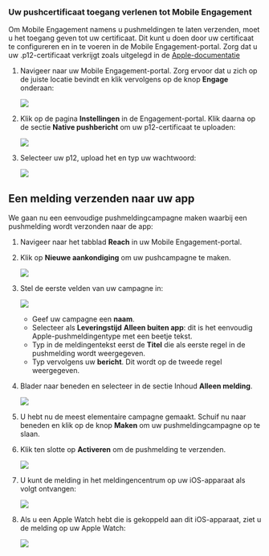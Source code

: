 ### <a name="grant-access-to-your-push-certificate-to-mobile-engagement"></a>Uw pushcertificaat toegang verlenen tot Mobile Engagement
Om Mobile Engagement namens u pushmeldingen te laten verzenden, moet u het toegang geven tot uw certificaat. Dit kunt u doen door uw certificaat te configureren en in te voeren in de Mobile Engagement-portal. Zorg dat u uw .p12-certificaat verkrijgt zoals uitgelegd in de [Apple-documentatie](https://developer.apple.com/library/prerelease/ios/documentation/IDEs/Conceptual/AppDistributionGuide/AddingCapabilities/AddingCapabilities.html#//apple_ref/doc/uid/TP40012582-CH26-SW6)

1. Navigeer naar uw Mobile Engagement-portal. Zorg ervoor dat u zich op de juiste locatie bevindt en klik vervolgens op de knop **Engage** onderaan:
   
    ![](./media/mobile-engagement-ios-send-push/engage-button.png)
2. Klik op de pagina **Instellingen** in de Engagement-portal. Klik daarna op de sectie **Native pushbericht** om uw p12-certificaat te uploaden:
   
    ![](./media/mobile-engagement-ios-send-push/engagement-portal.png)
3. Selecteer uw p12, upload het en typ uw wachtwoord:
   
    ![](./media/mobile-engagement-ios-send-push/native-push-settings.png)

## <a id="send"></a>Een melding verzenden naar uw app
We gaan nu een eenvoudige pushmeldingcampagne maken waarbij een pushmelding wordt verzonden naar de app:

1. Navigeer naar het tabblad **Reach** in uw Mobile Engagement-portal.
2. Klik op **Nieuwe aankondiging** om uw pushcampagne te maken.
   
    ![](./media/mobile-engagement-ios-send-push/new-announcement.png)
3. Stel de eerste velden van uw campagne in:
   
    ![](./media/mobile-engagement-ios-send-push/campaign-first-params.png)
   
   * Geef uw campagne een **naam**. 
   * Selecteer als **Leveringstijd** **Alleen buiten app**: dit is het eenvoudig Apple-pushmeldingentype met een beetje tekst.
   * Typ in de meldingentekst eerst de **Titel** die als eerste regel in de pushmelding wordt weergegeven.
   * Typ vervolgens uw **bericht**. Dit wordt op de tweede regel weergegeven.
4. Blader naar beneden en selecteer in de sectie Inhoud **Alleen melding**.
   
    ![](./media/mobile-engagement-ios-send-push/campaign-content.png)
5. U hebt nu de meest elementaire campagne gemaakt. Schuif nu naar beneden en klik op de knop **Maken** om uw pushmeldingcampagne op te slaan. 
6. Klik ten slotte op **Activeren** om de pushmelding te verzenden. 
   
    ![](./media/mobile-engagement-ios-send-push/campaign-activate.png)
7. U kunt de melding in het meldingencentrum op uw iOS-apparaat als volgt ontvangen:
   
    ![](./media/mobile-engagement-ios-send-push/iphone-notification.png)
8. Als u een Apple Watch hebt die is gekoppeld aan dit iOS-apparaat, ziet u de melding op uw Apple Watch:
   
    ![](./media/mobile-engagement-ios-send-push/apple-watch.png)

